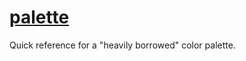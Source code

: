 # [palette](https://benjaminkimball.github.io/palette/)

Quick reference for a "heavily borrowed" color palette.
